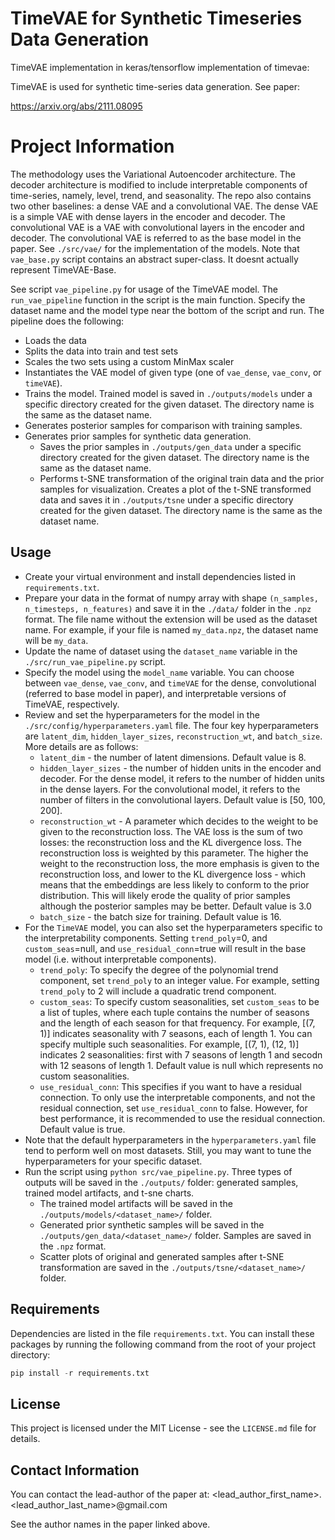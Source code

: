 # TimeVAE for Synthetic Timeseries Data Generation

TimeVAE implementation in keras/tensorflow implementation of timevae:

TimeVAE is used for synthetic time-series data generation. See paper:

https://arxiv.org/abs/2111.08095

# Project Information

The methodology uses the Variational Autoencoder architecture. The decoder architecture is modified to include interpretable components of time-series, namely, level, trend, and seasonality. The repo also contains two other baselines: a dense VAE and a convolutional VAE. The dense VAE is a simple VAE with dense layers in the encoder and decoder. The convolutional VAE is a VAE with convolutional layers in the encoder and decoder. The convolutional VAE is referred to as the base model in the paper. See `./src/vae/` for the implementation of the models. Note that `vae_base.py` script contains an abstract super-class. It doesnt actually represent TimeVAE-Base.

See script `vae_pipeline.py` for usage of the TimeVAE model. The `run_vae_pipeline` function in the script is the main function. Specify the dataset name and the model type near the bottom of the script and run. The pipeline does the following:

- Loads the data
- Splits the data into train and test sets
- Scales the two sets using a custom MinMax scaler
- Instantiates the VAE model of given type (one of `vae_dense`, `vae_conv`, or `timeVAE`).
- Trains the model. Trained model is saved in `./outputs/models` under a specific directory created for the given dataset. The directory name is the same as the dataset name.
- Generates posterior samples for comparison with training samples.
- Generates prior samples for synthetic data generation.
  - Saves the prior samples in `./outputs/gen_data` under a specific directory created for the given dataset. The directory name is the same as the dataset name.
  - Performs t-SNE transformation of the original train data and the prior samples for visualization. Creates a plot of the t-SNE transformed data and saves it in `./outputs/tsne` under a specific directory created for the given dataset. The directory name is the same as the dataset name.

## Usage

- Create your virtual environment and install dependencies listed in `requirements.txt`.
- Prepare your data in the format of numpy array with shape `(n_samples, n_timesteps, n_features)` and save it in the `./data/` folder in the `.npz` format. The file name without the extension will be used as the dataset name. For example, if your file is named `my_data.npz`, the dataset name will be `my_data`.
- Update the name of dataset using the `dataset_name` variable in the `./src/run_vae_pipeline.py` script.
- Specify the model using the `model_name` variable. You can choose between `vae_dense`, `vae_conv`, and `timeVAE` for the dense, convolutional (referred to base model in paper), and interpretable versions of TimeVAE, respectively.
- Review and set the hyperparameters for the model in the `./src/config/hyperparameters.yaml` file. The four key hyperparameters are `latent_dim`, `hidden_layer_sizes`, `reconstruction_wt`, and `batch_size`. More details are as follows:
  - `latent_dim` - the number of latent dimensions. Default value is 8.
  - `hidden_layer_sizes` - the number of hidden units in the encoder and decoder. For the dense model, it refers to the number of hidden units in the dense layers. For the convolutional model, it refers to the number of filters in the convolutional layers. Default value is [50, 100, 200].
  - `reconstruction_wt` - A parameter which decides to the weight to be given to the reconstruction loss. The VAE loss is the sum of two losses: the reconstruction loss and the KL divergence loss. The reconstruction loss is weighted by this parameter. The higher the weight to the reconstruction loss, the more emphasis is given to the reconstruction loss, and lower to the KL divergence loss - which means that the embeddings are less likely to conform to the prior distribution. This will likely erode the quality of prior samples although the posterior samples may be better. Default value is 3.0
  - `batch_size` - the batch size for training. Default value is 16.
- For the `TimeVAE` model, you can also set the hyperparameters specific to the interpretability components. Setting `trend_poly`=0, and `custom_seas`=null, and `use_residual_conn`=true will result in the base model (i.e. without interpretable components).
  - `trend_poly`: To specify the degree of the polynomial trend component, set `trend_poly` to an integer value. For example, setting `trend_poly` to 2 will include a quadratic trend component.
  - `custom_seas`: To specify custom seasonalities, set `custom_seas` to be a list of tuples, where each tuple contains the number of seasons and the length of each season for that frequency. For example, [(7, 1)] indicates seasonality with 7 seasons, each of length 1. You can specify multiple such seasonalities. For example, [(7, 1), (12, 1)] indicates 2 seasonalities: first with 7 seasons of length 1 and secodn with 12 seasons of length 1. Default value is null which represents no custom seasonalities.
  - `use_residual_conn`: This specifies if you want to have a residual connection. To only use the interpretable components, and not the residual connection, set `use_residual_conn` to false. However, for best performance, it is recommended to use the residual connection. Default value is true.
- Note that the default hyperparameters in the `hyperparameters.yaml` file tend to perform well on most datasets. Still, you may want to tune the hyperparameters for your specific dataset.
- Run the script using `python src/vae_pipeline.py`. Three types of outputs will be saved in the `./outputs/` folder: generated samples, trained model artifacts, and t-sne charts.
  - The trained model artifacts will be saved in the `./outputs/models/<dataset_name>/` folder.
  - Generated prior synthetic samples will be saved in the `./outputs/gen_data/<dataset_name>/` folder. Samples are saved in the `.npz` format.
  - Scatter plots of original and generated samples after t-SNE transformation are saved in the `./outputs/tsne/<dataset_name>/` folder.

## Requirements

Dependencies are listed in the file `requirements.txt`.
You can install these packages by running the following command from the root of your project directory:

```python
pip install -r requirements.txt
```

## License

This project is licensed under the MIT License - see the `LICENSE.md` file for details.

## Contact Information

You can contact the lead-author of the paper at: <lead_author_first_name>.<lead_author_last_name>@gmail.com

See the author names in the paper linked above.
